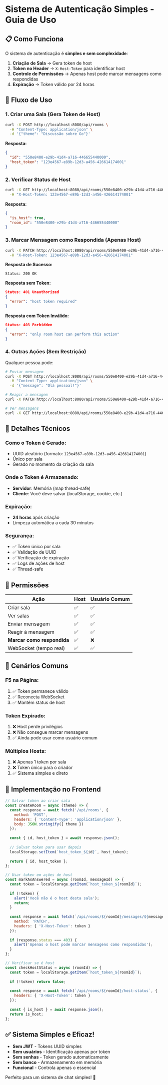 # Sistema de Autenticação Simples - Guia de Uso

## 📋 Como Funciona

O sistema de autenticação é **simples e sem complexidade**:

1. **Criação de Sala** → Gera token de host
2. **Token no Header** → `X-Host-Token` para identificar host
3. **Controle de Permissões** → Apenas host pode marcar mensagens como respondidas
4. **Expiração** → Token válido por 24 horas

## 🚀 Fluxo de Uso

### 1. Criar uma Sala (Gera Token de Host)

```bash
curl -X POST http://localhost:8080/api/rooms \
  -H "Content-Type: application/json" \
  -d '{"theme": "Discussão sobre Go"}'
```

**Resposta:**
```json
{
  "id": "550e8400-e29b-41d4-a716-446655440000",
  "host_token": "123e4567-e89b-12d3-a456-426614174001"
}
```

### 2. Verificar Status de Host

```bash
curl -X GET http://localhost:8080/api/rooms/550e8400-e29b-41d4-a716-446655440000/host-status \
  -H "X-Host-Token: 123e4567-e89b-12d3-a456-426614174001"
```

**Resposta:**
```json
{
  "is_host": true,
  "room_id": "550e8400-e29b-41d4-a716-446655440000"
}
```

### 3. Marcar Mensagem como Respondida (Apenas Host)

```bash
curl -X PATCH http://localhost:8080/api/rooms/550e8400-e29b-41d4-a716-446655440000/messages/abc-123/answer \
  -H "X-Host-Token: 123e4567-e89b-12d3-a456-426614174001"
```

**Resposta de Sucesso:**
```
Status: 200 OK
```

**Resposta sem Token:**
```json
Status: 401 Unauthorized
{
  "error": "host token required"
}
```

**Resposta com Token Inválido:**
```json
Status: 403 Forbidden
{
  "error": "only room host can perform this action"
}
```

### 4. Outras Ações (Sem Restrição)

Qualquer pessoa pode:

```bash
# Enviar mensagem
curl -X POST http://localhost:8080/api/rooms/550e8400-e29b-41d4-a716-446655440000/messages \
  -H "Content-Type: application/json" \
  -d '{"message": "Olá pessoal!"}'

# Reagir a mensagem
curl -X PATCH http://localhost:8080/api/rooms/550e8400-e29b-41d4-a716-446655440000/messages/abc-123/react

# Ver mensagens
curl -X GET http://localhost:8080/api/rooms/550e8400-e29b-41d4-a716-446655440000/messages
```

## 🔐 Detalhes Técnicos

### **Como o Token é Gerado:**
- UUID aleatório (formato: `123e4567-e89b-12d3-a456-426614174001`)
- Único por sala
- Gerado no momento da criação da sala

### **Onde o Token é Armazenado:**
- **Servidor**: Memória (map thread-safe)
- **Cliente**: Você deve salvar (localStorage, cookie, etc.)

### **Expiração:**
- **24 horas** após criação
- Limpeza automática a cada 30 minutos

### **Segurança:**
- ✅ Token único por sala
- ✅ Validação de UUID
- ✅ Verificação de expiração
- ✅ Logs de ações de host
- ✅ Thread-safe

## 🎯 Permissões

| Ação | Host | Usuário Comum |
|------|------|---------------|
| Criar sala | ✅ | ✅ |
| Ver salas | ✅ | ✅ |
| Enviar mensagem | ✅ | ✅ |
| Reagir à mensagem | ✅ | ✅ |
| **Marcar como respondida** | ✅ | ❌ |
| WebSocket (tempo real) | ✅ | ✅ |

## 🔄 Cenários Comuns

### **F5 na Página:**
1. ✅ Token permanece válido
2. ✅ Reconecta WebSocket
3. ✅ Mantém status de host

### **Token Expirado:**
1. ❌ Host perde privilégios
2. ❌ Não consegue marcar mensagens
3. ✅ Ainda pode usar como usuário comum

### **Múltiplos Hosts:**
1. ❌ Apenas 1 token por sala
2. ❌ Token único para o criador
3. ✅ Sistema simples e direto

## 📱 Implementação no Frontend

```javascript
// Salvar token ao criar sala
const createRoom = async (theme) => {
  const response = await fetch('/api/rooms', {
    method: 'POST',
    headers: { 'Content-Type': 'application/json' },
    body: JSON.stringify({ theme })
  });
  
  const { id, host_token } = await response.json();
  
  // Salvar token para usar depois
  localStorage.setItem(`host_token_${id}`, host_token);
  
  return { id, host_token };
};

// Usar token em ações de host
const markAsAnswered = async (roomId, messageId) => {
  const token = localStorage.getItem(`host_token_${roomId}`);
  
  if (!token) {
    alert('Você não é o host desta sala');
    return;
  }
  
  const response = await fetch(`/api/rooms/${roomId}/messages/${messageId}/answer`, {
    method: 'PATCH',
    headers: { 'X-Host-Token': token }
  });
  
  if (response.status === 403) {
    alert('Apenas o host pode marcar mensagens como respondidas');
  }
};

// Verificar se é host
const checkHostStatus = async (roomId) => {
  const token = localStorage.getItem(`host_token_${roomId}`);
  
  if (!token) return false;
  
  const response = await fetch(`/api/rooms/${roomId}/host-status`, {
    headers: { 'X-Host-Token': token }
  });
  
  const { is_host } = await response.json();
  return is_host;
};
```

## ✅ Sistema Simples e Eficaz!

- **Sem JWT** - Tokens UUID simples
- **Sem usuários** - Identificação apenas por token
- **Sem senhas** - Token gerado automaticamente
- **Sem banco** - Armazenamento em memória
- **Funcional** - Controla apenas o essencial

Perfeito para um sistema de chat simples! 🎉
